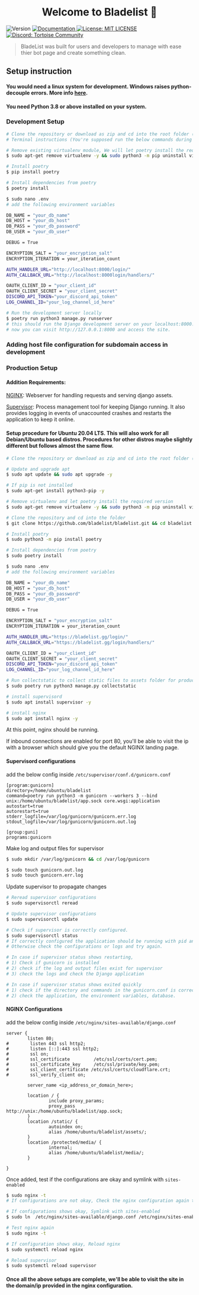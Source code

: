 <h1 align="center">Welcome to Bladelist 👋</h1>
<p>
  <img alt="Version" src="https://img.shields.io/badge/version-2.0.0-blue.svg?cacheSeconds=2592000" />
  <a href="https://docs.bladebotlist.xyz" target="_blank">
    <img alt="Documentation" src="https://img.shields.io/badge/documentation-yes-brightgreen.svg" />
  </a>
  <a href="https://github.com/bladelist/bladelist/blob/master/LICENCE" target="_blank">
    <img alt="License: MIT LICENSE" src="https://img.shields.io/badge/License-ALL RIGHTS RESERVED-yellow.svg" />
  </a>
  <a href="https://discord.gg/WeUtJ7hqum" target="_blank">
    <img alt="Discord: Tortoise Community" src="https://img.shields.io/badge/Discord-Tortoise%20Community-%23ffb101" />
  </a>
</p>

> BladeList was built for users and developers to manage with ease thier bot page and create something clean.

## Setup instruction


#### You would need a linux system for development. Windows raises python-decouple errors. More info [here](https://github.com/bladelist/bladelist/issues/1).
#### You need Python 3.8 or above installed on your system.


### Development Setup
```bash
# Clone the repository or download as zip and cd into the root folder (bladelist)
# Terminal instructions (You're supposed run the below commands during the initial setup)

# Remove existing virtualenv module, We will let poetry install the required version
$ sudo apt-get remove virtualenv -y && sudo python3 -m pip uninstall virtualenv -y

# Install poetry
$ pip install poetry

# Install dependencies from poetry
$ poetry install

$ sudo nano .env
# add the following environment variables

DB_NAME = "your_db_name"
DB_HOST = "your_db_host"
DB_PASS = "your_db_password"
DB_USER = "your_db_user"

DEBUG = True

ENCRYPTION_SALT = "your_encryption_salt"
ENCRYPTION_ITERATION = your_iteration_count

AUTH_HANDLER_URL="http://localhost:8000/login/"
AUTH_CALLBACK_URL="http://localhost:8000login/handlers/"

OAUTH_CLIENT_ID = "your_client_id"
OAUTH_CLIENT_SECRET = "your_client_secret"
DISCORD_API_TOKEN="your_discord_api_token"
LOG_CHANNEL_ID="your_log_channel_id_here"

# Run the development server locally
$ poetry run python3 manage.py runserver 
# this should run the Django development server on your localhost:8000.
# now you can visit http://127.0.0.1:8000 and access the site.
```

### Adding host file configuration for subdomain access in development

### Production Setup

#### Addition Requirements:

[NGINX](https://nginx.org/en/): Webserver for handling requests and serving django assets.

[Supervisor](http://supervisord.org/): Process management tool for keeping Django running. It also provides logging in events of unaccounted crashes and restarts the application to keep it online.


#### Setup procedure for Ubuntu 20.04 LTS. This will also work for all Debian/Ubuntu based distros. Procedures for other distros maybe slightly different but follows almost the same flow.
```bash
# Clone the repository or download as zip and cd into the root folder (bladelist)

# Update and upgrade apt
$ sudo apt update && sudo apt upgrade -y

# If pip is not installed
$ sudo apt-get install python3-pip -y

# Remove virtualenv and let poetry install the required version
$ sudo apt-get remove virtualenv -y && sudo python3 -m pip uninstall virtualenv -y

# Clone the repository and cd into the folder
$ git clone https://github.com/bladelist/bladelist.git && cd bladelist

# Install poetry
$ sudo python3 -m pip install poetry

# Install dependencies from poetry
$ sudo poetry install

$ sudo nano .env
# add the following environment variables

DB_NAME = "your_db_name"
DB_HOST = "your_db_host"
DB_PASS = "your_db_password"
DB_USER = "your_db_user"

DEBUG = True

ENCRYPTION_SALT = "your_encryption_salt"
ENCRYPTION_ITERATION = your_iteration_count

AUTH_HANDLER_URL="https://bladelist.gg/login/"
AUTH_CALLBACK_URL="https://bladelist.gg/login/handlers/"

OAUTH_CLIENT_ID = "your_client_id"
OAUTH_CLIENT_SECRET = "your_client_secret"
DISCORD_API_TOKEN="your_discord_api_token"
LOG_CHANNEL_ID="your_log_channel_id_here"

# Run collectstatic to collect static files to assets folder for production
$ sudo poetry run python3 manage.py collectstatic

# install supervisord
$ sudo apt install supervisor -y

# install nginx
$ sudo apt install nginx -y
```
At this point, nginx should be running. 

If inbound connections are enabled for port 80, you'll be able to visit the ip with a browser which should give you the default NGINX landing page.

#### Supervisord configurations
add the below config inside `/etc/supervisor/conf.d/gunicorn.conf`
```shell
[program:gunicorn]
directory=/home/ubuntu/bladelist
command=poetry run python3 -m gunicorn --workers 3 --bind unix:/home/ubuntu/bladelist/app.sock core.wsgi:application
autostart=true
autorestart=true
stderr_logfile=/var/log/gunicorn/gunicorn.err.log
stdout_logfile=/var/log/gunicorn/gunicorn.out.log

[group:guni]
programs:gunicorn
```

Make log and output files for supervisor
```bash
$ sudo mkdir /var/log/gunicorn && cd /var/log/gunicorn

$ sudo touch gunicorn.out.log
$ sudo touch gunicorn.err.log
```
Update supervisor to propagate changes

```bash
# Reread supervisor configurations
$ sudo supervisorctl reread

# Update supervisor configurations
$ sudo supervisorctl update

# Check if supervisor is correctly configured. 
$ sudo supervisorctl status
# If correctly configured the application should be running with pid and shows uptime. 
# Otherwise check the configurations or logs and try again.

# In case if supervisor status shows restarting, 
# 1) Check if gunicorn is installed 
# 2) check if the log and output files exist for supervisor
# 3) check the logs and check the Django application

# In case if supervisor status shows exited quickly
# 1) check if the directory and commands in the gunicorn.conf is correct
# 2) check the application, the environment variables, database.
```

#### NGINX Configurations

add the below config inside `/etc/nginx/sites-available/django.conf`

```shell
server {
        listen 80;
#        listen 443 ssl http2;
#        listen [::]:443 ssl http2;
#        ssl on;
#        ssl_certificate         /etc/ssl/certs/cert.pem;
#        ssl_certificate_key     /etc/ssl/private/key.pem;
#        ssl_client_certificate /etc/ssl/certs/cloudflare.crt;
#        ssl_verify_client on;

        server_name <ip_address_or_domain_here>;

        location / {
                include proxy_params;
                proxy_pass http://unix:/home/ubuntu/bladelist/app.sock;
        }
        location /static/ {
                autoindex on;
                alias /home/ubuntu/bladelist/assets/;
        }   
        location /protected/media/ {
                internal;
                alias /home/ubuntu/bladelist/media/;
        }
    
}
```
Once added, test if the configurations are okay and symlink with `sites-enabled`

```bash
$ sudo nginx -t
# If configurations are not okay, Check the nginx configuration again to see if paths added are correct

# If configurations shows okay, Symlink with sites-enabled
$ sudo ln  /etc/nginx/sites-available/django.conf /etc/nginx/sites-enabled

# Test nginx again
$ sudo nginx -t

# If configuration shows okay, Reload nginx
$ sudo systemctl reload nginx

# Reload supervisor
$ sudo systemctl reload supervisor
```

#### Once all the above setups are complete, we'll be able to visit the site in the domain/ip provided in the nginx configuration.